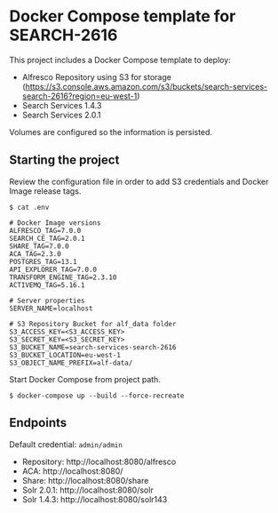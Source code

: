 # Docker Compose template for SEARCH-2616

This project includes a Docker Compose template to deploy:

* Alfresco Repository using S3 for storage (https://s3.console.aws.amazon.com/s3/buckets/search-services-search-2616?region=eu-west-1)
* Search Services 1.4.3
* Search Services 2.0.1

Volumes are configured so the information is persisted.

## Starting the project

Review the configuration file in order to add S3 credentials and Docker Image release tags.

```
$ cat .env

# Docker Image versions
ALFRESCO_TAG=7.0.0
SEARCH_CE_TAG=2.0.1
SHARE_TAG=7.0.0
ACA_TAG=2.3.0
POSTGRES_TAG=13.1
API_EXPLORER_TAG=7.0.0
TRANSFORM_ENGINE_TAG=2.3.10
ACTIVEMQ_TAG=5.16.1

# Server properties
SERVER_NAME=localhost

# S3 Repository Bucket for alf_data folder
S3_ACCESS_KEY=<S3_ACCESS_KEY>
S3_SECRET_KEY=<S3_SECRET_KEY>
S3_BUCKET_NAME=search-services-search-2616
S3_BUCKET_LOCATION=eu-west-1
S3_OBJECT_NAME_PREFIX=alf-data/
```

Start Docker Compose from project path.

```
$ docker-compose up --build --force-recreate
```

## Endpoints

Default credential: `admin/admin`

* Repository: http://localhost:8080/alfresco
* ACA: http://localhost:8080/
* Share: http://localhost:8080/share
* Solr 2.0.1: http://localhost:8080/solr
* Solr 1.4.3: http://localhost:8080/solr143
